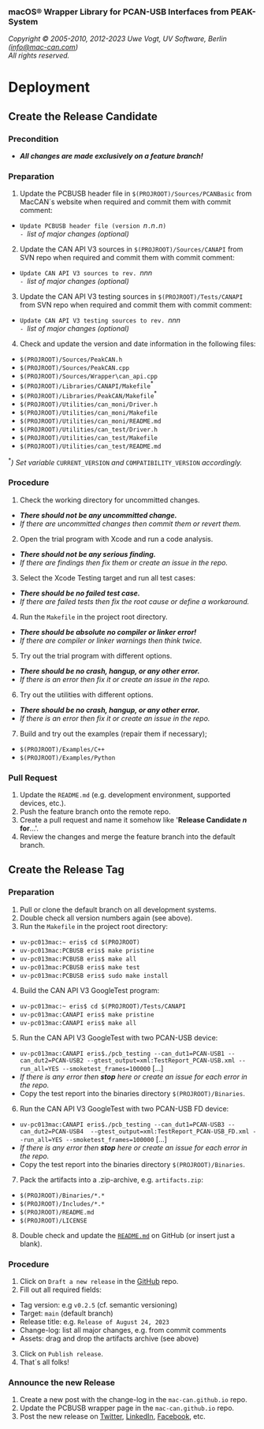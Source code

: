 ### macOS® Wrapper Library for PCAN-USB Interfaces from PEAK-System

_Copyright &copy; 2005-2010, 2012-2023 Uwe Vogt, UV Software, Berlin (info@mac-can.com)_ \
_All rights reserved._

# Deployment

## Create the Release Candidate

### Precondition

- **_All changes are made exclusively on a feature branch!_**

### Preparation

1. Update the PCBUSB header file in `$(PROJROOT)/Sources/PCANBasic` from MacCAN´s website
   when required and commit them with commit comment:
  - `Update PCBUSB header file (version `_n_`.`_n_`.`_n_`)` \
    `- `_list of major changes (optional)_
2. Update the CAN API V3 sources in `$(PROJROOT)/Sources/CANAPI` from SVN repo
   when required and commit them with commit comment:
  - `Update CAN API V3 sources to rev. `_nnn_ \
    `- `_list of major changes (optional)_
3. Update the CAN API V3 testing sources in `$(PROJROOT)/Tests/CANAPI` from SVN repo
   when required and commit them with commit comment:
  - `Update CAN API V3 testing sources to rev. `_nnn_ \
    `- `_list of major changes (optional)_
4. Check and update the version and date information in the following files:
  - `$(PROJROOT)/Sources/PeakCAN.h`
  - `$(PROJROOT)/Sources/PeakCAN.cpp`
  - `$(PROJROOT)/Sources/Wrapper\can_api.cpp`
  - `$(PROJROOT)/Libraries/CANAPI/Makefile`<sup>*</sup>
  - `$(PROJROOT)/Libraries/PeakCAN/Makefile`<sup>*</sup>
  - `$(PROJROOT)/Utilities/can_moni/Driver.h`
  - `$(PROJROOT)/Utilities/can_moni/Makefile`
  - `$(PROJROOT)/Utilities/can_moni/README.md`
  - `$(PROJROOT)/Utilities/can_test/Driver.h`
  - `$(PROJROOT)/Utilities/can_test/Makefile`
  - `$(PROJROOT)/Utilities/can_test/README.md`

  <sup>*</sup>_) Set variable_ `CURRENT_VERSION` _and_ `COMPATIBILITY_VERSION` _accordingly._

### Procedure

1. Check the working directory for uncommitted changes.
  - _**There should not be any uncommitted change.**_
  - _If there are uncommitted changes then commit them or revert them._
2. Open the trial program with Xcode and run a code analysis.
  - _**There should not be any serious finding.**_
  - _If there are findings then fix them or create an issue in the repo._
3. Select the Xcode Testing target and run all test cases:
  - _**There should be no failed test case.**_
  - _If there are failed tests then fix the root cause or define a workaround._
4. Run the `Makefile` in the project root directory.
  - _**There should be absolute no compiler or linker error!**_
  - _If there are compiler or linker warnings then think twice._
5. Try out the trial program with different options.
  - _**There should be no crash, hangup, or any other error.**_
  - _If there is an error then fix it or create an issue in the repo._
6. Try out the utilities with different options.
  - _**There should be no crash, hangup, or any other error.**_
  - _If there is an error then fix it or create an issue in the repo._
7. Build and try out the examples (repair them if necessary);
  - `$(PROJROOT)/Examples/C++`
  - `$(PROJROOT)/Examples/Python`

### Pull Request

1. Update the `README.md` (e.g. development environment, supported devices, etc.).
2. Push the feature branch onto the remote repo.
3. Create a pull request and name it somehow like '**Release Candidate _n_ for**...'.
4. Review the changes and merge the feature branch into the default branch.

## Create the Release Tag

### Preparation

1. Pull or clone the default branch on all development systems.
2. Double check all version numbers again (see above).
3. Run the `Makefile` in the project root directory:
  - `uv-pc013mac:~ eris$ cd $(PROJROOT)`
  - `uv-pc013mac:PCBUSB eris$ make pristine`
  - `uv-pc013mac:PCBUSB eris$ make all`
  - `uv-pc013mac:PCBUSB eris$ make test`
  - `uv-pc013mac:PCBUSB eris$ sudo make install`
4. Build the CAN API V3 GoogleTest program:
  - `uv-pc013mac:~ eris$ cd $(PROJROOT)/Tests/CANAPI`
  - `uv-pc013mac:CANAPI eris$ make pristine`
  - `uv-pc013mac:CANAPI eris$ make all`
5. Run the CAN API V3 GoogleTest with two PCAN-USB device:
  - `uv-pc013mac:CANAPI eris$./pcb_testing --can_dut1=PCAN-USB1 --can_dut2=PCAN-USB2 --gtest_output=xml:TestReport_PCAN-USB.xml --run_all=YES --smoketest_frames=100000` [...]
  - _If there is any error then **stop** here or create an issue for each error in the repo._
  - Copy the test report into the binaries directory `$(PROJROOT)/Binaries`.
6. Run the CAN API V3 GoogleTest with two PCAN-USB FD device:
  - `uv-pc013mac:CANAPI eris$./pcb_testing --can_dut1=PCAN-USB3 --can_dut2=PCAN-USB4  --gtest_output=xml:TestReport_PCAN-USB_FD.xml --run_all=YES --smoketest_frames=100000` [...]
  - _If there is any error then **stop** here or create an issue for each error in the repo._
  - Copy the test report into the binaries directory `$(PROJROOT)/Binaries`.
7. Pack the artifacts into a .zip-archive, e.g. `artifacts.zip`:
  - `$(PROJROOT)/Binaries/*.*`
  - `$(PROJROOT)/Includes/*.*`
  - `$(PROJROOT)/README.md`
  - `$(PROJROOT)/LICENSE`
8. Double check and update the [`README.md`](https://github.com/mac-can/PCANBasic-Wrapper/blob/main/README.md) on GitHub (or insert just a blank).

### Procedure

1. Click on `Draft a new release` in the [GitHub](https://github.com/mac-can/PCANBasic-Wrapper) repo.
2. Fill out all required fields:
  - Tag version: e.g `v0.2.5` (cf. semantic versioning)
  - Target: `main` (default branch)
  - Release title: e.g. `Release of August 24, 2023`
  - Change-log: list all major changes, e.g. from commit comments
  - Assets: drag and drop the artifacts archive (see above)
3. Click on `Publish release`.
4. That´s all folks!

### Announce the new Release

1. Create a new post with the change-log in the `mac-can.github.io` repo.
2. Update the PCBUSB wrapper page in the `mac-can.github.io` repo.
3. Post the new release on
[Twitter](https://twitter.com/uv_software),
[LinkedIn](https://linkedin.com/in/uwe-vogt-software),
[Facebook](https://facebook.com/uvsoftware.berlin),
etc.
